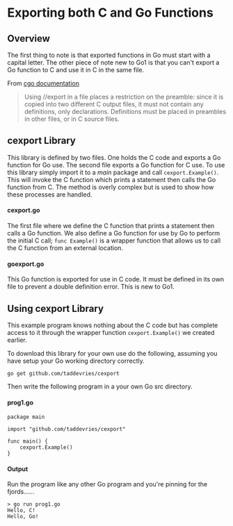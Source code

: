 # Exporting both C and Go Functions #

## Overview ##
The first thing to note is that exported functions in Go must start with a capital letter. The other piece of note new to Go1 is that you can't export a Go function to C and use it in C in the same file. 

From [cgo documentation][1]

> Using //export in a file places a restriction on the preamble: since it is copied into two different C output files, it must not contain any definitions, only declarations. Definitions must be placed in preambles in other files, or in C source files.

## cexport Library ##
This library is defined by two files. One holds the C code and exports a Go function for Go use. The second file exports a Go function for C use. To use this library simply import it to a *main* package and call `cexport.Example()`. This will invoke the C function which prints a statement then calls the Go function from C. The method is overly complex but is used to show how these processes are handled.

#### cexport.go ####
The first file where we define the C function that prints a statement then calls a Go function. We also define a Go function for use by Go to perform the initial C call; `func Example()` is a wrapper function that allows us to call the C function from an external location.

#### goexport.go ####
This Go function is exported for use in C code. It must be defined in its own file to prevent a double definition error. This is new to Go1.


## Using cexport Library ##
This example program knows nothing about the C code but has complete access to it through the wrapper function `cexport.Example()` we created earlier.

To download this library for your own use do the following, assuming you have setup your Go working directory correctly.

	go get github.com/taddevries/cexport

Then write the following program in a your own Go src directory.

#### prog1.go ####

	package main

	import "github.com/taddevries/cexport"

	func main() {
		cexport.Example()
	}


#### Output ####
Run the program like any other Go program and you're pinning for the fjords......

	> go run prog1.go
	Hello, C!
	Hello, Go!



[1]: http://golang.org/cmd/cgo/ "Command cgo"
